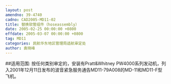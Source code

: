 ```yaml
---
layout: post
amendno: 39-4740
cadno: CAD2005-MD11-02
title: 替换软管组件（hoseassembly）
date: 2005-02-25 00:00:00 +0800
effdate: 2005-03-07 00:00:00 +0800
tag: MD11
categories: 民航华东地区管理局适航审定处
author: 袁晓峰
---
```


##适用范围:
按任何类别审定的，安装有Pratt&Whitney PW4000系列发动机，列入2001年12月11日发布的波音紧急服务通告MD11-79A008的MD-11和MD11-F型飞机。

